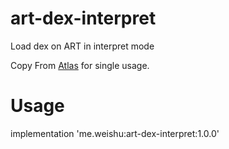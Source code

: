 # art-dex-interpret
Load dex on ART in interpret mode 

Copy From [Atlas](https://github.com/alibaba/atlas) for single usage.

# Usage

implementation 'me.weishu:art-dex-interpret:1.0.0'
